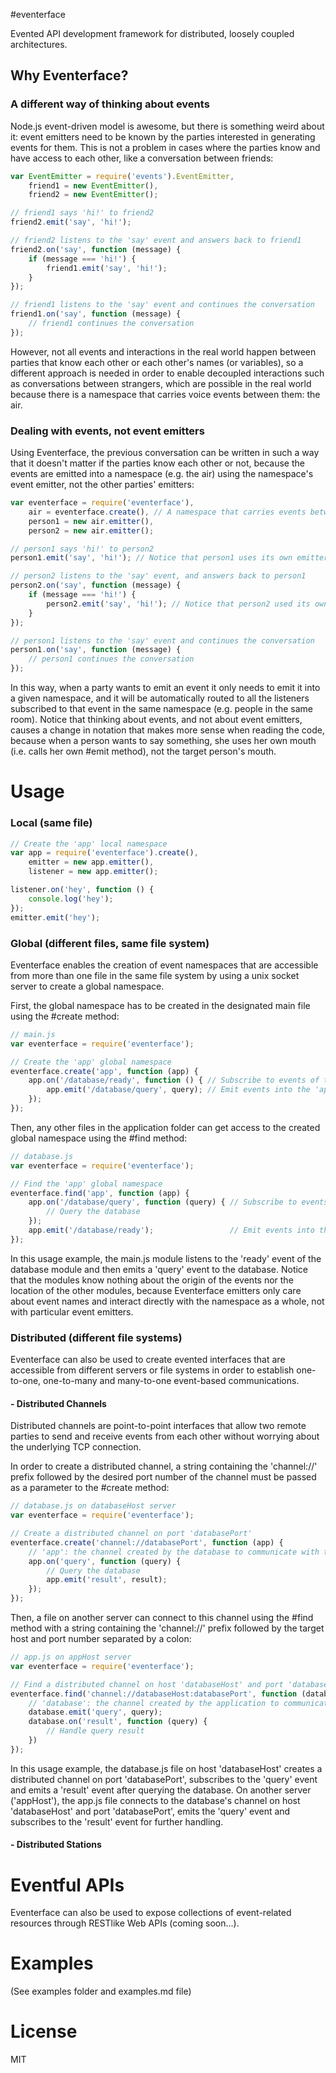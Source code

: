 #eventerface

Evented API development framework for distributed, loosely coupled architectures.

## Why Eventerface? 

### A different way of thinking about events

Node.js event-driven model is awesome, but there is something weird about it: event emitters need to be known by the parties interested in generating events for them. This is not a problem in cases where the parties know and have access to each other, like a conversation between friends:

``` js
var EventEmitter = require('events').EventEmitter,
    friend1 = new EventEmitter(),
    friend2 = new EventEmitter();

// friend1 says 'hi!' to friend2
friend2.emit('say', 'hi!');

// friend2 listens to the 'say' event and answers back to friend1
friend2.on('say', function (message) {
    if (message === 'hi!') {
        friend1.emit('say', 'hi!');
    }
});

// friend1 listens to the 'say' event and continues the conversation
friend1.on('say', function (message) {
    // friend1 continues the conversation
});
```  

However, not all events and interactions in the real world happen between parties that know each other or each other's names (or variables), so a different approach is needed in order to enable decoupled interactions such as conversations between strangers, which are possible in the real world because there is a namespace that carries voice events between them: the air.

### Dealing with events, not event emitters

Using Eventerface, the previous conversation can be written in such a way that it doesn't matter if the parties know each other or not, because the events are emitted into a namespace (e.g. the air) using the namespace's event emitter, not the other parties' emitters:

``` js
var eventerface = require('eventerface'),
    air = eventerface.create(), // A namespace that carries events between the member parties
    person1 = new air.emitter(),
    person2 = new air.emitter();

// person1 says 'hi!' to person2
person1.emit('say', 'hi!'); // Notice that person1 uses its own emitter instead of person2's

// person2 listens to the 'say' event, and answers back to person1
person2.on('say', function (message) {
    if (message === 'hi!') {
        person2.emit('say', 'hi!'); // Notice that person2 used its own emitter, not person1's
    }
});

// person1 listens to the 'say' event and continues the conversation
person1.on('say', function (message) {
    // person1 continues the conversation
});

```  

In this way, when a party wants to emit an event it only needs to emit it into a given namespace, and it will be automatically routed to all the listeners subscribed to that event in the same namespace (e.g. people in the same room). Notice that thinking about events, and not about event emitters, causes a change in notation that makes more sense when reading the code, because when a person wants to say something, she uses her own mouth (i.e. calls her own #emit method), not the target person's mouth.

# Usage

### Local (same file)
``` js
// Create the 'app' local namespace
var app = require('eventerface').create(),
    emitter = new app.emitter(),
    listener = new app.emitter();

listener.on('hey', function () {
    console.log('hey');
});
emitter.emit('hey');
```  

### Global (different files, same file system)
Eventerface enables the creation of event namespaces that are accessible from more than one file in the same file system by using a unix socket server to create a global namespace.

First, the global namespace has to be created in the designated main file using the #create method:
``` js
// main.js
var eventerface = require('eventerface');

// Create the 'app' global namespace
eventerface.create('app', function (app) {
    app.on('/database/ready', function () { // Subscribe to events of the 'app' namespace
        app.emit('/database/query', query); // Emit events into the 'app' namespace
    });
});
```  

Then, any other files in the application folder can get access to the created global namespace using the #find method:
``` js
// database.js
var eventerface = require('eventerface');

// Find the 'app' global namespace
eventerface.find('app', function (app) {
    app.on('/database/query', function (query) { // Subscribe to events of the 'app' namespace
        // Query the database
    });
    app.emit('/database/ready');                 // Emit events into the 'app' namespace
});
```  

In this usage example, the main.js module listens to the 'ready' event of the database module and then emits a 'query' event to the database. Notice that the modules know nothing about the origin of the events nor the location of the other modules, because Eventerface emitters only care about event names and interact directly with the namespace as a whole, not with particular event emitters.

### Distributed (different file systems)
Eventerface can also be used to create evented interfaces that are accessible from different servers or file systems in order to establish one-to-one, one-to-many and many-to-one event-based communications.

#### - Distributed Channels
Distributed channels are point-to-point interfaces that allow two remote parties to send and receive events from each other without worrying about the underlying TCP connection.

In order to create a distributed channel, a string containing the 'channel://' prefix followed by the desired port number of the channel must be passed as a parameter to the #create method:

``` js
// database.js on databaseHost server
var eventerface = require('eventerface');

// Create a distributed channel on port 'databasePort'
eventerface.create('channel://databasePort', function (app) {
    // 'app': the channel created by the database to communicate with the application
    app.on('query', function (query) {
        // Query the database
        app.emit('result', result);
    });
});
```  

Then, a file on another server can connect to this channel using the #find method with a string containing the 'channel://' prefix followed by the target host and port number separated by a colon:

``` js
// app.js on appHost server
var eventerface = require('eventerface');

// Find a distributed channel on host 'databaseHost' and port 'databasePort'
eventerface.find('channel://databaseHost:databasePort', function (database) { 
    // 'database': the channel created by the application to communicate with the database
    database.emit('query', query);
    database.on('result', function (query) {
        // Handle query result
    })
});
```  

In this usage example, the database.js file on host 'databaseHost' creates a distributed channel on port 'databasePort', subscribes to the 'query' event and emits a 'result' event after querying the database. On another server ('appHost'), the app.js file connects to the database's channel on host 'databaseHost' and port 'databasePort', emits the 'query' event and subscribes to the 'result' event for further handling.

#### - Distributed Stations

# Eventful APIs
Eventerface can also be used to expose collections of event-related resources through RESTlike Web APIs (coming soon...).

# Examples

(See examples folder and examples.md file)  

# License
MIT



